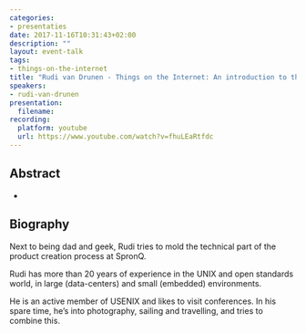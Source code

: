 ```yaml
---
categories:
- presentaties
date: 2017-11-16T10:31:43+02:00
description: ""
layout: event-talk
tags:
- things-on-the-internet
title: "Rudi van Drunen - Things on the Internet: An introduction to the REAL world"
speakers:
- rudi-van-drunen
presentation: 
  filename: 
recording:
  platform: youtube
  url: https://www.youtube.com/watch?v=fhuLEaRtfdc
---
```


## Abstract

-

## Biography

Next to being dad and geek, Rudi tries to mold the technical part of the product creation process at SpronQ.

Rudi has more than 20 years of experience in the UNIX and open standards world, in large (data-centers) and small (embedded) environments.

He is an active member of USENIX and likes to visit conferences. In his spare time, he’s into photography, sailing and travelling, and tries to combine this.